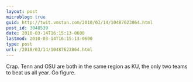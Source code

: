 ```yaml
---
layout: post
microblog: true
guid: http://twit.vmstan.com/2010/03/14/10487623864.html
post_id: 3048539
date: 2010-03-14T16:15:13-0600
lastmod: 2010-03-14T16:15:13-0600
type: post
url: /2010/03/14/10487623864.html
---
```

Crap. Tenn and OSU are both in the same region as KU, the only two teams to beat us all year. Go figure.
